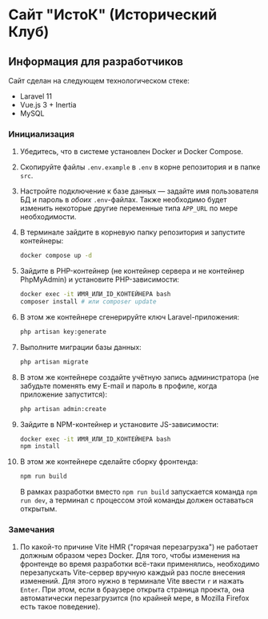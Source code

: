# Сайт "ИстоК" (Исторический Клуб)

## Информация для разработчиков

Сайт сделан на следующем технологическом стеке:

- Laravel 11
- Vue.js 3 + Inertia
- MySQL

### Инициализация

1. Убедитесь, что в системе установлен Docker и Docker Compose.

2. Скопируйте файлы `.env.example` в `.env` в корне репозитория и в папке `src`.

3. Настройте подключение к базе данных — задайте имя пользователя БД и пароль в _обоих_ `.env`-файлах. Также необходимо будет изменить некоторые другие переменные типа `APP_URL` по мере необходимости.

4. В терминале зайдите в корневую папку репозитория и запустите контейнеры:

    ```bash
    docker compose up -d
    ```

5. Зайдите в PHP-контейнер (не контейнер сервера и не контейнер PhpMyAdmin) и установите PHP-зависимости:

    ```bash
    docker exec -it ИМЯ_ИЛИ_ID_КОНТЕЙНЕРА bash
    composer install # или composer update
    ```

6. В этом же контейнере сгенерируйте ключ Laravel-приложения:

    ```bash
    php artisan key:generate
    ```

7. Выполните миграции базы данных:

    ```bash
    php artisan migrate
    ```

8. В этом же контейнере создайте учётную запись администратора (не забудьте поменять ему E-mail и пароль в профиле, когда приложение запустится):

    ```bash
    php artisan admin:create
    ```

9. Зайдите в NPM-контейнер и установите JS-зависимости:

    ```bash
    docker exec -it ИМЯ_ИЛИ_ID_КОНТЕЙНЕРА bash
    npm install
    ```

10. В этом же контейнере сделайте сборку фронтенда:

    ```bash
    npm run build
    ```

    В рамках разработки вместо `npm run build` запускается команда `npm run dev`, а терминал с процессом этой команды должен оставаться открытым.

### Замечания

1. По какой-то причине Vite HMR ("горячая перезагрузка") не работает должным образом через Docker. Для того, чтобы изменения на фронтенде во время разработки всё-таки применялись, необходимо перезапускать Vite-сервер вручную каждый раз после внесения изменений. Для этого нужно в терминале Vite ввести `r` и нажать `Enter`. При этом, если в браузере открыта страница проекта, она автоматически перезагрузится (по крайней мере, в Mozilla Firefox есть такое поведение).
